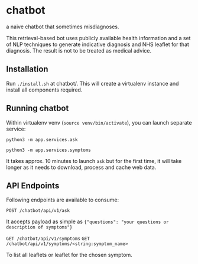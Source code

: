 # chatbot
a naive chatbot that sometimes misdiagnoses. 

This retrieval-based bot uses publicly available health information and a set of NLP techniques to generate indicative diagnosis and NHS leaflet for that diagnosis. The result is not to be treated as medical advice.

## Installation
Run `./install.sh` at chatbot/. This will create a virtualenv instance and install all components required.

## Running chatbot
Within virtualenv venv (`source venv/bin/activate`), you can launch separate service: 

`python3 -m app.services.ask`

`python3 -m app.services.symptoms`

It takes approx. 10 minutes to launch `ask` but for the first time, it will take longer as it needs to download, process and cache web data.

## API Endpoints
Following endpoints are available to consume:

`POST /chatbot/api/v1/ask`

It accepts payload as simple as `{"questions": "your questions or description of symptoms"}`


`GET /chatbot/api/v1/symptoms`
`GET /chatbot/api/v1/symptoms/<string:symptom_name>`

To list all leaflets or leaflet for the chosen symptom.
